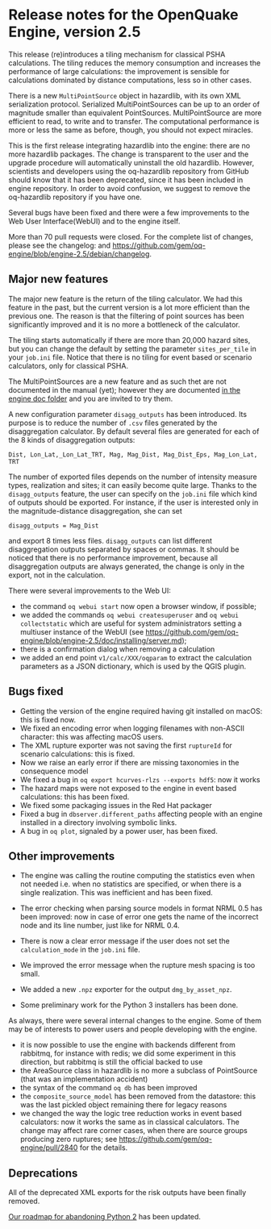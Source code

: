 Release notes for the OpenQuake Engine, version 2.5
===================================================

This release (re)introduces a tiling mechanism for classical PSHA
calculations. The tiling reduces the memory consumption and increases
the performance of large calculations: the improvement is sensible
for calculations dominated by distance computations, less so in other
cases.

There is a new `MultiPointSource` object in hazardlib, with its own
XML serialization protocol. Serialized MultiPointSources can be up to
an order of magnitude smaller than equivalent PointSources.
MultiPointSource are more efficient to read, to write and to
transfer. The computational performance is more or less the same as
before, though, you should not expect miracles.

This is the first release integrating hazardlib into the engine: there
are no more hazardlib packages. The change is transparent to the user
and the upgrade procedure will automatically uninstall the old
hazardlib. However, scientists and developers using the oq-hazardlib
repository from GitHub should know that it has been deprecated, since
it has been included in engine repository.  In order to avoid
confusion, we suggest to remove the oq-hazardlib repository if you
have one.

Several bugs have been fixed and there were a few improvements to the
Web User Interface(WebUI) and to the engine itself.

More than 70 pull requests were closed. For the complete list of
changes, please see the changelog:
and https://github.com/gem/oq-engine/blob/engine-2.5/debian/changelog.

Major new features
------------------------------

The major new feature is the return of the tiling calculator. We had
this feature in the past, but the current version is a lot more
efficient than the previous one.  The reason is that the filtering of
point sources has been significantly improved and it is no more a
bottleneck of the calculator.

The tiling starts automatically if there are more than 20,000 hazard
sites, but you can change the default by setting the parameter
`sites_per_tile` in your `job.ini` file. Notice that there is no tiling for
event based or scenario calculators, only for classical PSHA.

The MultiPointSources are a new feature and as such thet are
not documented in the manual (yet); however they are documented [in the engine
doc folder](https://github.com/gem/oq-engine/blob/engine-2.5/doc/multipoint.md)
and you are invited to try them.

A new configuration parameter `disagg_outputs` has been
introduced. Its purpose is to reduce the number of `.csv` files
generated by the disaggregation calculator. By default several files
are generated for each of the 8 kinds of disaggregation outputs:

  `Dist, Lon_Lat,_Lon_Lat_TRT, Mag, Mag_Dist, Mag_Dist_Eps, Mag_Lon_Lat, TRT`

The number of exported files depends on the number of intensity
measure types, realization and sites; it can easily become quite
large. Thanks to the `disagg_outputs` feature, the user can specify on
the `job.ini` file which kind of outputs should be exported. For
instance, if the user is interested only in the magnitude-distance
disaggregation, she can set

   `disagg_outputs = Mag_Dist`
  
and export 8 times less files. `disagg_outputs` can list different
disaggregation outputs separated by spaces or commas. It should be noticed that
there is no performance improvement, because all disaggregation outputs
are always generated, the change is only in the export, not in the calculation.

There were several improvements to the Web UI:

- the command `oq webui start` now open a browser window, if possible;
- we added the commands `oq webui createsuperuser` and `oq webui collectstatic`
  which are useful for system administrators setting a multiuser instance of
  the WebUI (see https://github.com/gem/oq-engine/blob/engine-2.5/doc/installing/server.md);
- there is a confirmation dialog when removing a calculation
- we added an end point `v1/calc/XXX/oqparam` to extract the calculation
  parameters as a JSON dictionary, which is used by the QGIS plugin.


Bugs fixed
----------------

- Getting the version of the engine required having git installed on macOS:
  this is fixed now.
- We fixed an encoding error when logging filenames with non-ASCII
  character: this was affecting macOS users.
- The XML rupture exporter was not saving the first `ruptureId` for
  scenario calculations: this is fixed.
- Now we raise an early error if there are missing taxonomies in the
  consequence model
- We fixed a bug in `oq export hcurves-rlzs --exports hdf5`: now it works
- The hazard maps were not exposed to the engine in event based calculations:
  this has been fixed.
- We fixed some packaging issues in the Red Hat packager
- Fixed a bug in `dbserver.different_paths` affecting people with an engine
  installed in a directory involving symbolic links.
- A bug in `oq plot`, signaled by a power user, has been fixed.

Other improvements
---------------------

- The engine was calling the routine computing the statistics even when
  not needed i.e. when no statistics are specified, or when there is a
  single realization. This was inefficient and has been fixed.
  
- The error checking when parsing source models in format NRML 0.5 has been
  improved: now in case of error one gets the name of the incorrect node and
  its line number, just like for NRML 0.4.
  
- There is now a clear error message if the user does not set the
  `calculation_mode` in the `job.ini` file.

- We improved the error message when the rupture mesh spacing is too small.

- We added a new `.npz` exporter for the output `dmg_by_asset_npz`.

- Some preliminary work for the Python 3 installers has been done.

As always, there were several internal changes to the engine. Some of
them may be of interests to power users and people developing with the
engine.

- it is now possible to use the engine with backends different from rabbitmq,
  for instance with redis; we did some experiment in this direction, but
  rabbitmq is still the official backed to use
- the AreaSource class in hazardlib is no more a subclass
  of PointSource (that was an implementation accident)
- the syntax of the command `oq db` has been improved
- the `composite_source_model` has been removed from the datastore:
  this was the last pickled object remaining there for legacy reasons
- we changed the way the logic tree reduction works in event based calculators:
  now it works the same as in classical calculators. The change may affect
  rare corner cases, when there are source groups producing zero ruptures;
  see https://github.com/gem/oq-engine/pull/2840 for the details.

Deprecations
------------------------------

All of the deprecated XML exports for the risk outputs 
have been finally removed.

[Our roadmap for abandoning Python 2](https://github.com/gem/oq-engine/issues/2803) has been updated.
